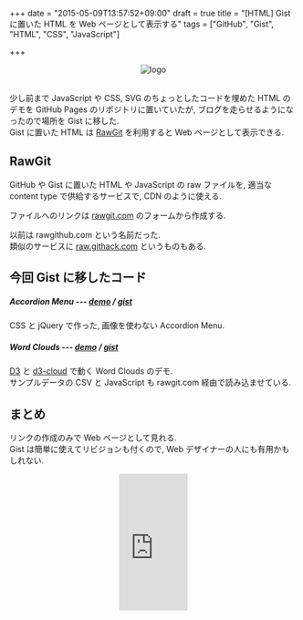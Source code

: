 +++
date = "2015-05-09T13:57:52+09:00"
draft = true
title = "[HTML] Gist に置いた HTML を Web ページとして表示する"
tags = ["GitHub", "Gist", "HTML", "CSS", "JavaScript"]

+++

<div style="text-align: center;">
  <img src="/images/gist.png" alt="logo">
</div>
<br>

少し前まで JavaScript や CSS, SVG のちょっとしたコードを埋めた HTML のデモを GitHub Pages のリポジトリに置いていたが, ブログを走らせるようになったので場所を Gist に移した.  
Gist に置いた HTML は [RawGit](https://github.com/rgrove/rawgit) を利用すると Web ページとして表示できる.

RawGit
------

GitHub や Gist に置いた HTML や JavaScript の raw ファイルを, 適当な content type で供給するサービスで, CDN のように使える.

ファイルへのリンクは [rawgit.com](https://rawgit.com/) のフォームから作成する.

以前は rawgithub.com という名前だった.  
類似のサービスに [raw.githack.com](https://raw.githack.com/) というものもある.

今回 Gist に移したコード
------------------------

##### Accordion Menu --- [demo](https://rawgit.com/dceoy/bec35d51cffe05929a39/raw/accordion.html) / [gist](https://gist.github.com/dceoy/bec35d51cffe05929a39)  

CSS と jQuery で作った, 画像を使わない Accordion Menu.

##### Word Clouds --- [demo](https://rawgit.com/dceoy/71b175c0b0f612927995/raw/d3_word_clouds.html) / [gist](https://gist.github.com/dceoy/71b175c0b0f612927995)  

[D3](http://d3js.org/) と [d3-cloud](https://github.com/jasondavies/d3-cloud) で動く Word Clouds のデモ.  
サンプルデータの CSV と JavaScript も rawgit.com 経由で読み込ませている.

まとめ
------

リンクの作成のみで Web ページとして見れる.  
Gist は簡単に使えてリビジョンも付くので, Web デザイナーの人にも有用かもしれない.

<div style="text-align: center;">
  <iframe src="http://rcm-fe.amazon-adsystem.com/e/cm?lt1=_blank&bc1=000000&IS2=1&bg1=FFFFFF&fc1=000000&lc1=0000FF&t=dceoy-22&o=9&p=8&l=as4&m=amazon&f=ifr&ref=ss_til&asins=4873116929" style="width:120px;height:240px;" scrolling="no" marginwidth="0" marginheight="0" frameborder="0"></iframe>
</div>
<br>
